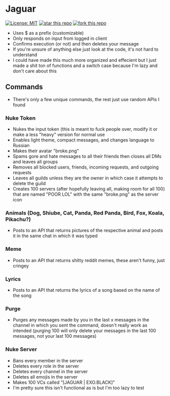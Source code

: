 # Jaguar
[![License: MIT](https://img.shields.io/badge/License-MIT-yellow.svg)](https://opensource.org/licenses/MIT) [![star this repo](http://githubbadges.com/star.svg?user=boennemann&repo=badges&style=flat)](https://github.com/ethanxo/jaguar)
[![fork this repo](http://githubbadges.com/fork.svg?user=boennemann&repo=badges&style=flat)](https://github.com/ethanxo/jaguar/fork)
- Uses $ as a prefix (customizable)
- Only responds on input from logged in client
- Confirms execution (or not) and then deletes your message
- If you're unsure of anything else just look at the code, it's not hard to understand
- I could have made this much more organized and effecient but I just made a shit ton of functions and a switch case because I'm lazy and don't care about this
## Commands
- There's only a few unique commands, the rest just use random APIs I found
### Nuke Token
- Nukes the input token (this is meant to fuck people over, modify it or make a less "heavy" version for normal use
- Enables light theme, compact messages, and changes language to Russian
- Makes their avatar "broke.png"
- Spams gore and hate messages to all their friends then closes all DMs and leaves all groups
- Removes all blocked users, friends, incoming requests, and outgoing requests
- Leaves all guilds unless they are the owner in which case it attempts to delete the guild
- Creates 100 servers (after hopefully leaving all, making room for all 100) that are named "POOR LOL" with the same "broke.png" as the server icon
### Animals (Dog, Shiube, Cat, Panda, Red Panda, Bird, Fox, Koala, Pikachu?)
- Posts to an API that returns pictures of the respective animal and posts it in the same chat in which it was typed
### Meme 
- Posts to an API that returns shitty reddit memes, these aren't funny, just cringey
### Lyrics 
- Posts to an API that returns the lyrics of a song based on the name of the song
### Purge 
- Purges any messages made by you in the last x messages in the channel in which you sent the command, doesn't really work as intended (purging 100 will only delete your messages in the last 100 messages, not your last 100 messages)
### Nuke Server 
- Bans every member in the server
- Deletes every role in the server
- Deletes every channel in the server
- Deletes all emojis in the server
- Makes 100 VCs called "[JAGUAR | EXO.BLACK]"
- I'm pretty sure this isn't functional as is but I'm too lazy to test
